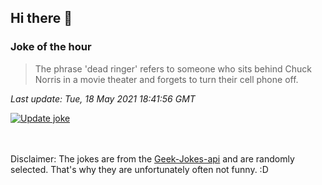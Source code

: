 ## Hi there 👋

### Joke of the hour
<!-- joke -->
>The phrase 'dead ringer' refers to someone who sits behind Chuck Norris in a movie theater and forgets to turn their cell phone off.
<!-- /joke -->

*Last update: Tue, 18 May 2021 18:41:56 GMT*

[![Update joke](https://github.com/nclskfm/nclskfm/actions/workflows/joke.yml/badge.svg)](https://github.com/nclskfm/nclskfm/actions/workflows/joke.yml)

<br><br>
Disclaimer: The jokes are from the [Geek-Jokes-api](https://github.com/sameerkumar18/geek-joke-api) and are randomly selected. That's why they are unfortunately often not funny. :D

